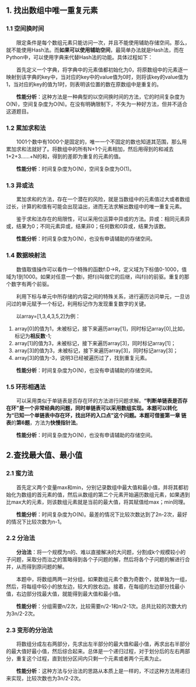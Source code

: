 ## 1. 找出数组中唯一重复元素

### 1.1 空间换时间

&emsp;&emsp;限定条件是每个数组元素只能访问一次，并且不能使用辅助存储空间。那么，就不能使用Hash法。而**如果可以使用辅助空间**，最简单办法就是Hash法，而在Python中，可以使用字典来代替Hash法的功能。具体过程如下：

&emsp;&emsp;首先定义一个字典，将字典中的元素值都初始化为0，将原数组中的元素逐一映射到该字典的key中，当对应的key中的value值为0时，则将该key的value值为1，当对应的key的值为1时，则表明该位置的数在原数组中是重复的。

&emsp;&emsp;**性能分析**：这种方法是一种典型的以空间换时间的方法，它的时间复杂度为O(N)，空间复杂度为O(N)。在没有明确限制下，不失为一种好方法，但并不适合这道题目。

### 1.2 累加求和法

&emsp;&emsp;1001个数中有1000个是固定的，唯一一个不固定的数也知道其范围，那么用累加求和法就好了。将数组中的所有N+1个元素相加，然后用得到的和减去1+2+3……+N的和，得到的差即为重复的元素的值。

&emsp;&emsp;**性能分析**：时间复杂度为O(N)，空间复杂度为O(1)。

### 1.3 异或法

&emsp;&emsp;累加求和的方法，存在一个潜在的风险，就是当数组中的元素值过大或者数组过长，计算的和值有可能会出现溢出，进而无法求解出数组中的唯一重复元素。

&emsp;&emsp;鉴于求和法存在的局限性，可以采用位运算中异或的方法。异或：相同元素异或，结果为0；不同元素异或，结果非0；任何数和0异或，结果为该数。

&emsp;&emsp;**性能分析**：时间复杂度为O(N)，也没有申请辅助的存储空间。

### 1.4 数据映射法

&emsp;&emsp;数值取值操作可以看作一个特殊的函数f:D->R，定义域为下标值0-1000，值域为1到1000。如果对任意一个数i，把f(i)叫做它的后继，i叫f(i)的前驱。重复的那个数字有两个前驱。

&emsp;&emsp;利用下标与单元中所存储的内容之间的特殊关系，进行遍历访问单元，一旦访问过的单元赋予一个标记，利用标记作为发现重复数字的关键。

&emsp;&emsp;以array=[1,3,4,3,5,2]为例：

1. array[0]的值为1，未被标记，接下来遍历array[1]，同时标记array[0],比如，标记为**相反数**-1;
2. array[1]的值为3，未被标记，接下来遍历array[3]，同时标记array[1]；
3. array[3]的值为3，未被标记，接下来遍历array[3]，同时标记array[3]；
4. array[3]的值为-3，说明3已经被遍历过了，找到重复元素。

&emsp;&emsp;**性能分析**：时间复杂度为O(N)，也没有申请辅助的存储空间。

### 1.5 环形相遇法

&emsp;&emsp;可以采用类似于单链表是否存在环的方法进行问题求解。**“判断单链表是否存在环”**是一个非常经典的问题，同时单链表可以采用数组实现。本题可以转化为“已知一个单链表中存在环，找出环的入口点”这个问题。本题可借鉴**第一章 链表**的**第6题**，方法为**快慢指针法**。

&emsp;&emsp;**性能分析**：时间复杂度为O(N)，也没有申请辅助的存储空间。



## 2.查找最大值、最小值

### 2.1 蛮力法

&emsp;&emsp;首先定义两个变量max和min，分别记录数组中最大值和最小值，并将其都初始化为数组的首元素的值，然后从数组的第二个元素开始遍历数组元素，如果遇到比max大的元素，则该数组元素就是当前的最大值，将其赋值给max；min同理。

&emsp;&emsp;**性能分析**：时间复杂度为O(N)。最差的情况下比较次数达到了2n-2次，最好的情况下比较次数为n-1。

### 2.2 分治法

&emsp;&emsp;**分治法**：将一个规模为n的、难以直接解决的大问题，分割成k个规模较小的子问题，采取分而治之的策略得到各个子问题的解，然后将各个子问题的解进行合并，从而得到原问题的解。

&emsp;&emsp;本题中，将数组两两一对分组，如果数组元素个数为奇数个，就单独为一组，然后，将每组中较小的放左边，较大的放右边。接着，在每组的左边部分找最小值，右边部分找最大值，就能得到最大值和最小值。

&emsp;&emsp;**性能分析**：分组需要n/2次，比较需要n/2-1和n/2-1次。总共比较的次数大约为3n/2-2次。

### 2.3 变形的分治法

&emsp;&emsp;将数组分成左右两部分，先求出左半部分的最大值和最小值，再求出右半部分的最大值好最小值，然后综合起来。总体是一个递归过程，对于划分后的左右两部分，重复这个过程，直到划分区间内只剩一个元素或者两个元素为止。

&emsp;&emsp;**性能分析**：这种方法与分治法的思路从本质上是一样的，不过这种方法用递归来实现，比较次数也为3n/2-2次。